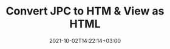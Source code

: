 ---
############################# Static ############################
layout: "autogen"
date: 2021-10-02T14:22:14+03:00
draft: false
path: "total/net/conversion/jpc-to-htm/"

############################# Head ############################
head_title: "Convert JPC to HTM in C# VB.NET & View as HTML"
head_description: "Code example to convert JPC to HTM and 100+ other file formats in .NET (C#, VB.NET, ASP.NET & .NET Core) applications. Display the Converted HTM document as HTML viewer."

############################# Header ############################
title: "Convert JPC to HTM & View as HTML"
description: "Programmatically convert JPC to HTM in .NET applications using flexible options to customize the resultant document. Convert the complete document or specific pages based on page numbers or selective page ranges using the .NET document conversion library."

############################# SubMenu ############################
submenu:
    enable: false

############################# Content ############################
content:
    enable: true
    block:
    - title_left: "JPC to HTM Conversion in C# .NET"
      content_left: |
          JPC to HTM file conversion using C#. Add watermark and view the converted document as HTML without using any external software.

          -   Create **Converter** object to convert JPC document
          -   Set the convert options for HTM format
          -   Call **Convert** method of **Converter** class instance for conversion to HTM
          -   Set options for HTML viewer
          -   Create **Viewer** object to view converted HTM as HTML
          
      title_right: "Convert Whole Document or Specific Pages"
      content_right: |
          You require `GroupDocs.Conversion` & `GroupDocs.Viewer` namespaces to convert between a wide range of popular document types such as PDF, Microsoft Word, Excel, PowerPoint, Project, Outlook, HTML, diagrams and image file formats. Explore other [.NET APIs for Office documents](https://products.conholdate.com/total/net/) as offered by Conholdate.Total.
          
          Get the respective assembly files from the [downloads](https://downloads.conholdate.com/total/net) or fetch the whole package from [Nuget](https://www.nuget.org/packages/Conholdate.Total/) to add 'Conholdate.Total` directly in your workspace.
          
      code: |
          ```cs {linenos=false}
          // Convert JPC to HTM using GroupDocs.Conversion API
          // Create Converter object to convert JPC document
          using (Converter converter = new Converter("input.jpc"))
          {
              // set the convert options for HTM format
              var convertOptions = converter.GetPossibleConversions()["htm"].ConvertOptions;

              // convert to HTM format
              converter.Convert("output.htm", convertOptions);
          }

          // Set options for HTML viewer
          HtmlViewOptions viewOptions = HtmlViewOptions.ForEmbeddedResources("output{0}.html");

          // Create Viewer object to view converted HTM as HTML
          using (Viewer viewer = new Viewer("output.htm"))
          {
              viewer.View(viewOptions);
          }
          ```
    - title_left: "Add Watermark to Converted HTM in C#"
      content_left: |
          Accurately convert documents (JPC to HTM) exactly as the original file and apply text or image watermarks to the converted document pages using C# .NET.

          -   Create **Converter** object to convert JPC document
          -   Create new instance of **WatermarkOptions** class
          -   Specify watermark properties (color, width, text, image etc)
          -   Instantiate the proper **ConvertOptions** class
          -   Set **Watermark** property of the **ConvertOptions** instance
          -   Call **Convert** method of **Converter** class instance for conversion to HTM
        
      title_right: "Source Document Information Extraction"
      content_right: |
          The documents information extraction feature not only allows getting the basic information about the source document file but it also supports extracting some valuable file-format specific information such as project start and end dates of a Microsoft Project file, any printing restrictions on a PDF document, list of folders enclosed in an Outlook data file etc. 

          Convert popular document file formats on different operating systems such as Windows, Linux or macOS while using platforms such as Windows Azure, Mono and Xamarin.
          
      code: |
          ```cs {linenos=false}
          // Create Converter object to convert JPC document
          using (Converter converter = new Converter("input.jpc"))
          {
              // Create new instance of WatermarkOptions class
              WatermarkOptions watermark = new WatermarkOptions
              {
                  Text = "Sample watermark",
                  Color = Color.Red,
                  Width = 100,
                  Height = 100,
                  Background = true
              };

              // Instantiate the proper ConvertOptions class
              PdfConvertOptions options = new PdfConvertOptions
              {
                  Watermark = watermark
              };

              // convert to HTM format
              converter.Convert("output.htm", options);
          }
          ```
############################# About Formats ############################
about_formats:
    enable: false
############################# More Formats ############################
more_formats:
    enable: true
    auto: false
    other_out_formats: PDF DOCX DOT DOTX DOTM TXT RTF HTML MHTML XLS XLSX XLSM XLT XLTX XLTM CSV DIF PPT PPTX PPS PPSX POT POTX POTM ODT OTT OTP ODP ODS EMZ WMZ SVGZ TEX DCM WMF BMP PNG GIF JPEG TIFF
############################# Back to top ###############################
back_to_top:
  enable: true
---
